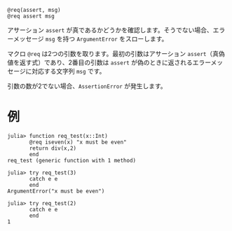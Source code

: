 ```
@req(assert, msg)
@req assert msg
```

アサーション `assert` が真であるかどうかを確認します。そうでない場合、エラーメッセージ `msg` を持つ `ArgumentError` をスローします。

マクロ `@req` は2つの引数を取ります。最初の引数はアサーション `assert`（真偽値を返す式）であり、2番目の引数は `assert` が偽のときに返されるエラーメッセージに対応する文字列 `msg` です。

引数の数が2でない場合、`AssertionError` が発生します。

# 例

```jldoctest
julia> function req_test(x::Int)
       @req iseven(x) "x must be even"
       return div(x,2)
       end
req_test (generic function with 1 method)

julia> try req_test(3)
       catch e e
       end
ArgumentError("x must be even")

julia> try req_test(2)
       catch e e
       end
1

```
